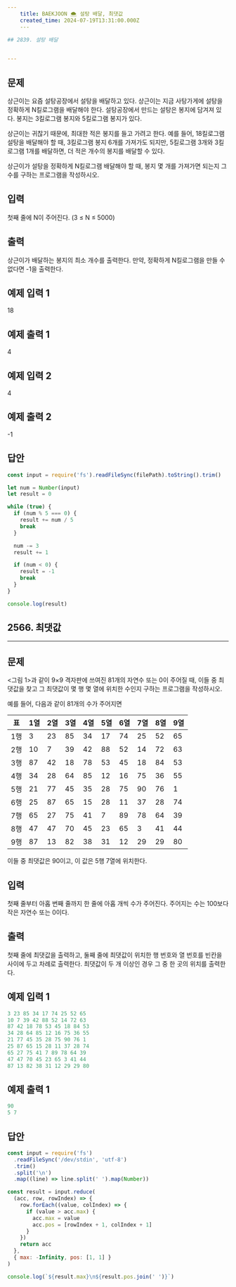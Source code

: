```yaml
---
    title: BAEKJOON 🌨️ 설탕 배달, 최댓값
    created_time: 2024-07-19T13:31:00.000Z
    ---
    
## 2839. 설탕 배달


---
```



## 문제


상근이는 요즘 설탕공장에서 설탕을 배달하고 있다. 상근이는 지금 사탕가게에 설탕을 정확하게 N킬로그램을 배달해야 한다. 설탕공장에서 만드는 설탕은 봉지에 담겨져 있다. 봉지는 3킬로그램 봉지와 5킬로그램 봉지가 있다.


상근이는 귀찮기 때문에, 최대한 적은 봉지를 들고 가려고 한다. 예를 들어, 18킬로그램 설탕을 배달해야 할 때, 3킬로그램 봉지 6개를 가져가도 되지만, 5킬로그램 3개와 3킬로그램 1개를 배달하면, 더 적은 개수의 봉지를 배달할 수 있다.


상근이가 설탕을 정확하게 N킬로그램 배달해야 할 때, 봉지 몇 개를 가져가면 되는지 그 수를 구하는 프로그램을 작성하시오.


## 입력


첫째 줄에 N이 주어진다. (3 ≤ N ≤ 5000)


## 출력


상근이가 배달하는 봉지의 최소 개수를 출력한다. 만약, 정확하게 N킬로그램을 만들 수 없다면 -1을 출력한다.


## 예제 입력 1


18


## 예제 출력 1


4


## 예제 입력 2


4


## 예제 출력 2


-1


## 답안


```javascript
const input = require('fs').readFileSync(filePath).toString().trim()

let num = Number(input)
let result = 0

while (true) {
  if (num % 5 === 0) {
    result += num / 5
    break
  }

  num -= 3
  result += 1

  if (num < 0) {
    result = -1
    break
  }
}

console.log(result)
```


## 2566. 최댓값


---


## 문제


<그림 1>과 같이 9×9 격자판에 쓰여진 81개의 자연수 또는 0이 주어질 때, 이들 중 최댓값을 찾고 그 최댓값이 몇 행 몇 열에 위치한 수인지 구하는 프로그램을 작성하시오.


예를 들어, 다음과 같이 81개의 수가 주어지면


| 표  | 1열 | 2열 | 3열 | 4열 | 5열 | 6열 | 7열 | 8열 | 9열 |
| -- | -- | -- | -- | -- | -- | -- | -- | -- | -- |
| 1행 | 3  | 23 | 85 | 34 | 17 | 74 | 25 | 52 | 65 |
| 2행 | 10 | 7  | 39 | 42 | 88 | 52 | 14 | 72 | 63 |
| 3행 | 87 | 42 | 18 | 78 | 53 | 45 | 18 | 84 | 53 |
| 4행 | 34 | 28 | 64 | 85 | 12 | 16 | 75 | 36 | 55 |
| 5행 | 21 | 77 | 45 | 35 | 28 | 75 | 90 | 76 | 1  |
| 6행 | 25 | 87 | 65 | 15 | 28 | 11 | 37 | 28 | 74 |
| 7행 | 65 | 27 | 75 | 41 | 7  | 89 | 78 | 64 | 39 |
| 8행 | 47 | 47 | 70 | 45 | 23 | 65 | 3  | 41 | 44 |
| 9행 | 87 | 13 | 82 | 38 | 31 | 12 | 29 | 29 | 80 |


이들 중 최댓값은 90이고, 이 값은 5행 7열에 위치한다.


## 입력


첫째 줄부터 아홉 번째 줄까지 한 줄에 아홉 개씩 수가 주어진다. 주어지는 수는 100보다 작은 자연수 또는 0이다.


## 출력


첫째 줄에 최댓값을 출력하고, 둘째 줄에 최댓값이 위치한 행 번호와 열 번호를 빈칸을 사이에 두고 차례로 출력한다. 최댓값이 두 개 이상인 경우 그 중 한 곳의 위치를 출력한다.


## 예제 입력 1


```javascript
3 23 85 34 17 74 25 52 65
10 7 39 42 88 52 14 72 63
87 42 18 78 53 45 18 84 53
34 28 64 85 12 16 75 36 55
21 77 45 35 28 75 90 76 1
25 87 65 15 28 11 37 28 74
65 27 75 41 7 89 78 64 39
47 47 70 45 23 65 3 41 44
87 13 82 38 31 12 29 29 80
```


## 예제 출력 1


```javascript
90
5 7
```


## 답안


```javascript
const input = require('fs')
  .readFileSync('/dev/stdin', 'utf-8')
  .trim()
  .split('\n')
  .map((line) => line.split(' ').map(Number))

const result = input.reduce(
  (acc, row, rowIndex) => {
    row.forEach((value, colIndex) => {
      if (value > acc.max) {
        acc.max = value
        acc.pos = [rowIndex + 1, colIndex + 1]
      }
    })
    return acc
  },
  { max: -Infinity, pos: [1, 1] }
)

console.log(`${result.max}\n${result.pos.join(' ')}`)
```

